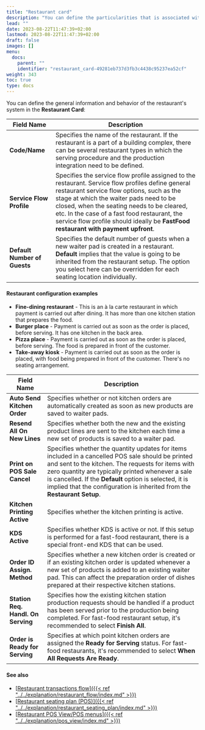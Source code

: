 ```yaml
---
title: "Restaurant card"
description: "You can define the particularities that is associated with a Restaurant, such as the Service Flow profile and Kitchen integration."
lead: ""
date: 2023-08-22T11:47:39+02:00
lastmod: 2023-08-22T11:47:39+02:00
draft: false
images: []
menu:
  docs:
    parent: ""
    identifier: "restaurant_card-49281eb737d3fb3c4438c95237ea52cf"
weight: 343
toc: true
type: docs
---
```

You can define the general information and behavior of the restaurant's system in the **Restaurant Card**: 

| Field Name      | Description |
| ----------- | ----------- |
| **Code/Name** | Specifies the name of the restaurant. If the restaurant is a part of a building complex, there can be several restaurant types in which the serving procedure and the production integration need to be defined. | 
| **Service Flow Profile** | Specifies the service flow profile assigned to the restaurant. Service flow profiles define general restaurant service flow options, such as the stage at which the waiter pads need to be closed, when the seating needs to be cleared, etc. In the case of a fast food restaurant, the service flow profile should ideally be **FastFood restaurant with payment upfront**. |
| **Default Number of Guests** | Specifies the default number of guests when a new waiter pad is created in a restaurant. **Default** implies that the value is going to be inherited from the restaurant setup. The option you select here can be overridden for each seating location individually. | 


#### Restaurant configuration examples

- **Fine-dining restaurant** - This is an à la carte restaurant in which payment is carried out after dining. It has more than one kitchen station that prepares the food. 
- **Burger place** - Payment is carried out as soon as the order is placed, before serving. It has one kitchen in the back area. 
- **Pizza place** - Payment is carried out as soon as the order is placed, before serving. The food is prepared in front of the customer.
- **Take-away kiosk** - Payment is carried out as soon as the order is placed, with food being prepared in front of the customer. There's no seating arrangement.

| Field Name      | Description |
| ----------- | ----------- |
| **Auto Send Kitchen Order** | Specifies whether or not kitchen orders are automatically created as soon as new products are saved to waiter pads. | 
| **Resend All On New Lines** | Specifies whether both the new and the existing product lines are sent to the kitchen each time a new set of products is saved to a waiter pad. | 
| **Print on POS Sale Cancel** | Specifies whether the quantity updates for items included in a cancelled POS sale should be printed and sent to the kitchen. The requests for items with zero quantity are typically printed whenever a sale is cancelled. If the **Default** option is selected, it is implied that the configuration is inherited from the **Restaurant Setup**. | 
| **Kitchen Printing Active** | Specifies whether the kitchen printing is active. |
| **KDS Active** | Specifies whether KDS is active or not. If this setup is performed for a fast-food restaurant, there is a special front-end KDS that can be used. |
| **Order ID Assign. Method** | Specifies whether a new kitchen order is created or if an existing kitchen order is updated whenever a new set of products is added to an existing waiter pad. This can affect the preparation order of dishes prepared at their respective kitchen stations.  | 
| **Station Req. Handl. On Serving** | Specifies how the existing kitchen station production requests should be handled if a product has been served prior to the production being completed. For fast-food restaurant setup, it's recommended to select **Finish All**.  |
| **Order is Ready for Serving** |  Specifies at which point kitchen orders are assigned the **Ready for Serving** status. For fast-food restaurants, it's recommended to select **When All Requests Are Ready**. | 

#### See also

- [<ins>Restaurant transactions flow<ins>]({{< ref "../../explanation/restaurant_flow/index.md" >}})
- [<ins>Restaurant seating plan (POS)<ins>]({{< ref "../../explanation/restaurant_seating_plan/index.md" >}})
- [<ins>Restaurant POS View/POS menus<ins>]({{< ref "../../explanation/pos_view/index.md" >}})
